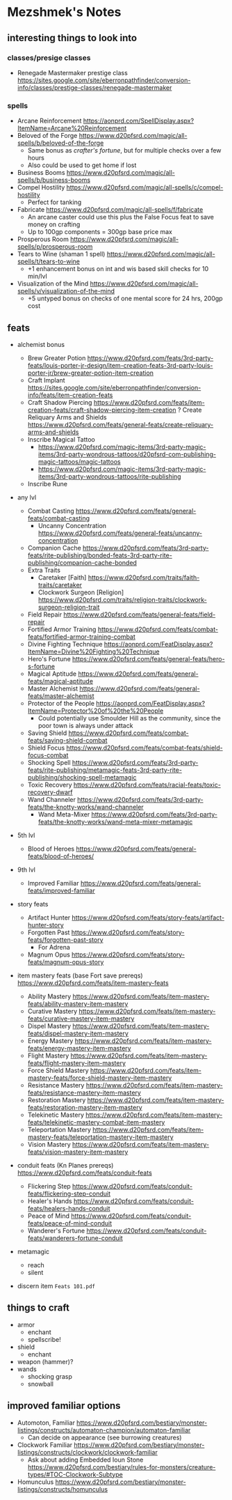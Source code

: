 # Mezshmek's Notes
## interesting things to look into
### classes/presige classes
- Renegade Mastermaker prestige class https://sites.google.com/site/eberronpathfinder/conversion-info/classes/prestige-classes/renegade-mastermaker

### spells
- Arcane Reinforcement https://aonprd.com/SpellDisplay.aspx?ItemName=Arcane%20Reinforcement
- Beloved of the Forge https://www.d20pfsrd.com/magic/all-spells/b/beloved-of-the-forge
    - Same bonus as *crafter's fortune*, but for multiple checks over a few hours
    - Also could be used to get home if lost
- Business Booms https://www.d20pfsrd.com/magic/all-spells/b/business-booms
- Compel Hostility https://www.d20pfsrd.com/magic/all-spells/c/compel-hostility
    - Perfect for tanking
- Fabricate https://www.d20pfsrd.com/magic/all-spells/f/fabricate
    - An arcane caster could use this plus the False Focus feat to save money on crafting
    - Up to 100gp components = 300gp base price max
- Prosperous Room https://www.d20pfsrd.com/magic/all-spells/p/prosperous-room
- Tears to Wine (shaman 1 spell) https://www.d20pfsrd.com/magic/all-spells/t/tears-to-wine
    - +1 enhancement bonus on int and wis based skill checks for 10 min/lvl
- Visualization of the Mind https://www.d20pfsrd.com/magic/all-spells/v/visualization-of-the-mind
    - +5 untyped bonus on checks of one mental score for 24 hrs, 200gp cost

## feats
- alchemist bonus
    - Brew Greater Potion https://www.d20pfsrd.com/feats/3rd-party-feats/louis-porter-jr-design/item-creation-feats-3rd-party-louis-porter-jr/brew-greater-potion-item-creation
    - Craft Implant https://sites.google.com/site/eberronpathfinder/conversion-info/feats/item-creation-feats
    * Craft Shadow Piercing https://www.d20pfsrd.com/feats/item-creation-feats/craft-shadow-piercing-item-creation
    ? Create Reliquary Arms and Shields https://www.d20pfsrd.com/feats/general-feats/create-reliquary-arms-and-shields
    - Inscribe Magical Tattoo
        - https://www.d20pfsrd.com/magic-items/3rd-party-magic-items/3rd-party-wondrous-tattoos/d20pfsrd-com-publishing-magic-tattoos/magic-tattoos
        - https://www.d20pfsrd.com/magic-items/3rd-party-magic-items/3rd-party-wondrous-tattoos/rite-publishing
    - Inscribe Rune
- any lvl
    - Combat Casting https://www.d20pfsrd.com/feats/general-feats/combat-casting
        - Uncanny Concentration https://www.d20pfsrd.com/feats/general-feats/uncanny-concentration
    - Companion Cache https://www.d20pfsrd.com/feats/3rd-party-feats/rite-publishing/bonded-feats-3rd-party-rite-publishing/companion-cache-bonded
    - Extra Traits
        - Caretaker [Faith] https://www.d20pfsrd.com/traits/faith-traits/caretaker
        - Clockwork Surgeon [Religion] https://www.d20pfsrd.com/traits/religion-traits/clockwork-surgeon-religion-trait
    - Field Repair https://www.d20pfsrd.com/feats/general-feats/field-repair
    - Fortified Armor Training https://www.d20pfsrd.com/feats/combat-feats/fortified-armor-training-combat
    - Divine Fighting Technique https://aonprd.com/FeatDisplay.aspx?ItemName=Divine%20Fighting%20Technique
    - Hero's Fortune https://www.d20pfsrd.com/feats/general-feats/hero-s-fortune
    * Magical Aptitude https://www.d20pfsrd.com/feats/general-feats/magical-aptitude
    - Master Alchemist https://www.d20pfsrd.com/feats/general-feats/master-alchemist
    - Protector of the People https://aonprd.com/FeatDisplay.aspx?ItemName=Protector%20of%20the%20People
        - Could potentially use Smoulder Hill as the community, since the poor town is always under attack
    - Saving Shield https://www.d20pfsrd.com/feats/combat-feats/saving-shield-combat
    - Shield Focus https://www.d20pfsrd.com/feats/combat-feats/shield-focus-combat
    * Shocking Spell https://www.d20pfsrd.com/feats/3rd-party-feats/rite-publishing/metamagic-feats-3rd-party-rite-publishing/shocking-spell-metamagic
    - Toxic Recovery https://www.d20pfsrd.com/feats/racial-feats/toxic-recovery-dwarf
    - Wand Channeler https://www.d20pfsrd.com/feats/3rd-party-feats/the-knotty-works/wand-channeler
        * Wand Meta-Mixer https://www.d20pfsrd.com/feats/3rd-party-feats/the-knotty-works/wand-meta-mixer-metamagic
- 5th lvl
    - Blood of Heroes https://www.d20pfsrd.com/feats/general-feats/blood-of-heroes/
- 9th lvl
    - Improved Familiar https://www.d20pfsrd.com/feats/general-feats/improved-familiar

- story feats
    * Artifact Hunter https://www.d20pfsrd.com/feats/story-feats/artifact-hunter-story
    - Forgotten Past https://www.d20pfsrd.com/feats/story-feats/forgotten-past-story
        - For Adrena
    * Magnum Opus https://www.d20pfsrd.com/feats/story-feats/magnum-opus-story
- item mastery feats (base Fort save prereqs) https://www.d20pfsrd.com/feats/item-mastery-feats
    * Ability Mastery https://www.d20pfsrd.com/feats/item-mastery-feats/ability-mastery-item-mastery
    - Curative Mastery https://www.d20pfsrd.com/feats/item-mastery-feats/curative-mastery-item-mastery
    - Dispel Mastery https://www.d20pfsrd.com/feats/item-mastery-feats/dispel-mastery-item-mastery
    - Energy Mastery https://www.d20pfsrd.com/feats/item-mastery-feats/energy-mastery-item-mastery
    - Flight Mastery https://www.d20pfsrd.com/feats/item-mastery-feats/flight-mastery-item-mastery
    - Force Shield Mastery https://www.d20pfsrd.com/feats/item-mastery-feats/force-shield-mastery-item-mastery
    - Resistance Mastery https://www.d20pfsrd.com/feats/item-mastery-feats/resistance-mastery-item-mastery
    - Restoration Mastery https://www.d20pfsrd.com/feats/item-mastery-feats/restoration-mastery-item-mastery
    - Telekinetic Mastery https://www.d20pfsrd.com/feats/item-mastery-feats/telekinetic-mastery-combat-item-mastery
    - Teleportation Mastery https://www.d20pfsrd.com/feats/item-mastery-feats/teleportation-mastery-item-mastery
    - Vision Mastery https://www.d20pfsrd.com/feats/item-mastery-feats/vision-mastery-item-mastery
- conduit feats (Kn Planes prereqs) https://www.d20pfsrd.com/feats/conduit-feats
    - Flickering Step https://www.d20pfsrd.com/feats/conduit-feats/flickering-step-conduit
    - Healer's Hands https://www.d20pfsrd.com/feats/conduit-feats/healers-hands-conduit
    - Peace of Mind https://www.d20pfsrd.com/feats/conduit-feats/peace-of-mind-conduit
    - Wanderer's Fortune https://www.d20pfsrd.com/feats/conduit-feats/wanderers-fortune-conduit
- metamagic
    - reach
    - silent
- discern item `Feats 101.pdf`

## things to craft
- armor
    - enchant
    - spellscribe!
- shield
    - enchant
- weapon (hammer)?
- wands
    * shocking grasp
    - snowball

## improved familiar options
* Automoton, Familiar https://www.d20pfsrd.com/bestiary/monster-listings/constructs/automaton-champion/automaton-familiar
    - Can decide on appearance (see burrowing creatures)
* Clockwork Familiar https://www.d20pfsrd.com/bestiary/monster-listings/constructs/clockwork/clockwork-familiar
    - Ask about adding Embedded Ioun Stone https://www.d20pfsrd.com/bestiary/rules-for-monsters/creature-types/#TOC-Clockwork-Subtype
* Homunculus https://www.d20pfsrd.com/bestiary/monster-listings/constructs/homunculus
